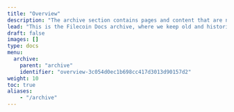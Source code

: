 ```yaml
---
title: "Overview"
description: "The archive section contains pages and content that are no longer releant to Filecoin, but may be useful for historical reasons."
lead: "This is the Filecoin Docs archive, where we keep old and historical materials that we've accumulated over the years. While these materials may not be used often, we've chosen to keep them around just in case someone wants to read them one day."
draft: false
images: []
type: docs
menu:
  archive:
    parent: "archive"
    identifier: "overview-3c054d0ec1b698cc417d3013d90157d2"
weight: 10
toc: true
aliases:
    - "/archive"
---
```

